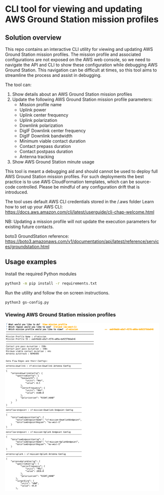 # CLI tool for viewing and updating AWS Ground Station mission profiles 

##  Solution overview

This repo contains an interactive CLI utility for viewing and updating AWS Ground Station mission profiles. The mission profile and associated configurations are not exposed on the AWS web console, so we need to navigate the API and CLI to show these configuration while debugging AWS Ground Station. This navigation can be difficult at times, so this tool aims to streamline the process and assist in debugging. 

The tool can:
1. Show details about an AWS Ground Station mission profiles
2. Update the following AWS Ground Station mission profile parameters:
   - Mission profile name
   - Uplink power
   - Uplink center frequency
   - Uplink polarization
   - Downlink polarization
   - DigIF Downlink center frequency
   - DigIF Downlink bandwidth
   - Minimum viable contact duration
   - Contact prepass duration
   - Contact postpass duration
   - Antenna tracking
3. Show AWS Ground Station minute usage

This tool is meant a debugging aid and should cannot be used to deploy full AWS Ground Station mission profiles. For such deployments the best practice is to use AWS CloudFormation templates, which can be source-code controlled. Please be mindful of any configuration drift that is introduced.

The tool uses default AWS CLI credentials stored in the /.aws folder
Learn how to set up your AWS CLI: https://docs.aws.amazon.com/cli/latest/userguide/cli-chap-welcome.html  

NB: Updating a mission profile will not update the execution parameters for existing future contacts.

boto3 GroundStation reference: https://boto3.amazonaws.com/v1/documentation/api/latest/reference/services/groundstation.html

## Usage examples 

Install the required Python modules 

```bash
python3 -m pip install -r requirements.txt    
```


Run the utility and follow the on screen instructions. 

```bash
python3 gs-config.py    
```

### Viewing AWS Ground Station mission profiles 

![Viewing mission profiles](view-contact.png)